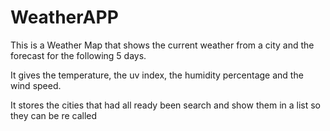 # WeatherAPP

This is a Weather Map that shows the current weather from a city and the forecast for the following 5 days.

It gives the temperature, the uv index, the humidity percentage and the wind speed.

It stores the cities that had all ready been search and show them in a list so they can be re called
